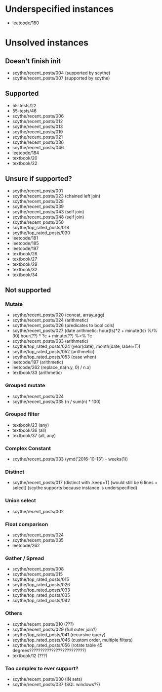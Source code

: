 # Underspecified instances
- leetcode/180

# Unsolved instances

## Doesn't finish init
- scythe/recent_posts/004 (supported by scythe)
- scythe/recent_posts/007 (supported by scythe)

## Supported
- 55-tests/22
- 55-tests/46
- scythe/recent_posts/006
- scythe/recent_posts/012
- scythe/recent_posts/013
- scythe/recent_posts/019
- scythe/recent_posts/021
- scythe/recent_posts/036
- scythe/recent_posts/046
- leetcode/184
- textbook/20
- textbook/22

## Unsure if supported?
- scythe/recent_posts/001
- scythe/recent_posts/023 (chained left join)
- scythe/recent_posts/028
- scythe/recent_posts/039
- scythe/recent_posts/043 (self join)
- scythe/recent_posts/048 (self join)
- scythe/recent_posts/050
- scythe/top_rated_posts/018
- scythe/top_rated_posts/030
- leetcode/181
- leetcode/185
- leetcode/197
- textbook/26
- textbook/27
- textbook/29
- textbook/32
- textbook/34

## Not supported

### Mutate
- scythe/recent_posts/020 (concat, array_agg)
- scythe/recent_posts/024 (arithmetic)
- scythe/recent_posts/026 (predicates to bool cols)
- scythe/recent_posts/027 (date arithmetic: hour(ts)*2 + minute(ts) %/% 30)           hour(??) * ?c + minute(??) %>% ?c
- scythe/recent_posts/033 (arithmetic)
- scythe/top_rated_posts/024 (year(date), month(date, label=T))
- scythe/top_rated_posts/052 (arithmetic)
- scythe/top_rated_posts/053 (case when)
- leetcode/197 (arithmetic)
- leetcode/262 (replace_na(n.y, 0) / n.x)
- textbook/33 (arithmetic)

### Grouped mutate
- scythe/recent_posts/024
- scythe/recent_posts/035 (n / sum(n) * 100)

### Grouped filter
- textbook/23 (any)
- textbook/36 (all)
- textbook/37 (all, any)

### Complex Constant
- scythe/recent_posts/033 (ymd('2016-10-13') - weeks(1))

### Distinct
- scythe/recent_posts/017 (distinct with .keep=T) (would still be 6 lines + select) (scythe supports because instance is underspecified)

### Union select
- scythe/recent_posts/002

### Float comparison
- scythe/recent_posts/024
- scythe/recent_posts/035
- leetcode/262

### Gather / Spread
- scythe/recent_posts/008
- scythe/recent_posts/015
- scythe/top_rated_posts/015
- scythe/top_rated_posts/026
- scythe/top_rated_posts/033
- scythe/top_rated_posts/035
- scythe/top_rated_posts/042

### Others
- scythe/recent_posts/010 (???)
- scythe/recent_posts/029 (full outer join?)
- scythe/top_rated_posts/041 (recursive query)
- scythe/top_rated_posts/046 (custom order, multiple filters)
- scythe/top_rated_posts/056 (rotate table 45 degrees?????????????????????????)
- textbook/12 (???)

### Too complex to ever support?
- scythe/recent_posts/030 (IN sets)
- scythe/recent_posts/037 (SQL windows??)